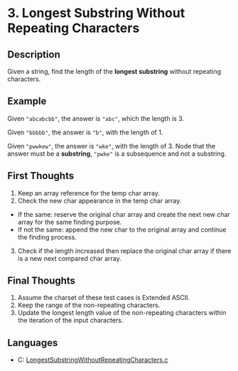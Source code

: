 # 3. Longest Substring Without Repeating Characters

## Description
Given a string, find the length of the **longest substring** without repeating characters.

## Example
Given `"abcabcbb"`, the answer is `"abc"`, which the length is 3.

Given `"bbbbb"`, the answer is `"b"`, with the length of 1.

Given `"pwwkew"`, the answer is `"wke"`, with the length of 3. Node that the answer must be a **substring**, `"pwke"` is a subsequence and not a substring.

## First Thoughts
1. Keep an array reference for the temp char array.
2. Check the new char appearance in the temp char array.
  - If the same: reserve the original char array and create the next new char array for the same finding purpose.
  - If not the same: append the new char to the original array and continue the finding process.
3. Check if the length increased then replace the original char array if there is a new next compared char array.

## Final Thoughts
1. Assume the charset of these test cases is Extended ASCII.
2. Keep the range of the non-repeating characters.
3. Update the longest length value of the non-repeating characters within the iteration of the input characters.

## Languages
- C: [LongestSubstringWithoutRepeatingCharacters.c](LongestSubstringWithoutRepeatingCharacters.c)
